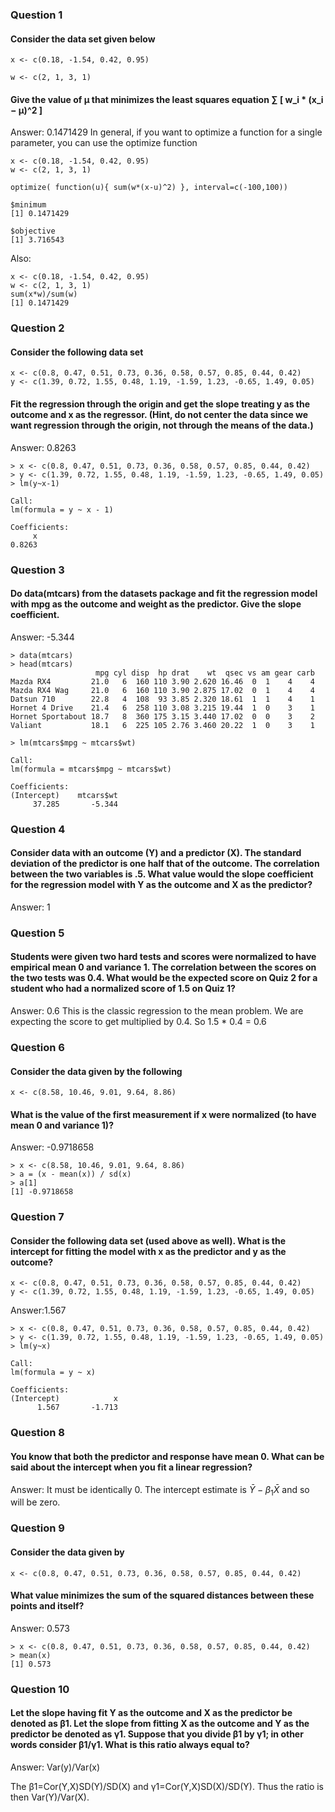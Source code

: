 ### Question 1
#### Consider the data set given below
```[R]
x <- c(0.18, -1.54, 0.42, 0.95)

w <- c(2, 1, 3, 1)
```

#### Give the value of μ that minimizes the least squares equation ∑ [ w_i * (x_i − μ)^2 ]

Answer: 0.1471429
In general, if you want to optimize a function for a single parameter, you can use the optimize function
```[R]
x <- c(0.18, -1.54, 0.42, 0.95)
w <- c(2, 1, 3, 1)

optimize( function(u){ sum(w*(x-u)^2) }, interval=c(-100,100))

$minimum
[1] 0.1471429

$objective
[1] 3.716543
```

Also:
```[R]
x <- c(0.18, -1.54, 0.42, 0.95)
w <- c(2, 1, 3, 1)
sum(x*w)/sum(w)
[1] 0.1471429
```

### Question 2
#### Consider the following data set
```[R]
x <- c(0.8, 0.47, 0.51, 0.73, 0.36, 0.58, 0.57, 0.85, 0.44, 0.42)
y <- c(1.39, 0.72, 1.55, 0.48, 1.19, -1.59, 1.23, -0.65, 1.49, 0.05)
```
#### Fit the regression through the origin and get the slope treating y as the outcome and x as the regressor. (Hint, do not center the data since we want regression through the origin, not through the means of the data.)

Answer: 0.8263

```[R]
> x <- c(0.8, 0.47, 0.51, 0.73, 0.36, 0.58, 0.57, 0.85, 0.44, 0.42)
> y <- c(1.39, 0.72, 1.55, 0.48, 1.19, -1.59, 1.23, -0.65, 1.49, 0.05)
> lm(y~x-1)

Call: 
lm(formula = y ~ x - 1)

Coefficients:
     x  
0.8263  
```
### Question 3
#### Do data(mtcars) from the datasets package and fit the regression model with mpg as the outcome and weight as the predictor. Give the slope coefficient.

Answer: -5.344

```[R]
> data(mtcars)
> head(mtcars)
                   mpg cyl disp  hp drat    wt  qsec vs am gear carb
Mazda RX4         21.0   6  160 110 3.90 2.620 16.46  0  1    4    4
Mazda RX4 Wag     21.0   6  160 110 3.90 2.875 17.02  0  1    4    4
Datsun 710        22.8   4  108  93 3.85 2.320 18.61  1  1    4    1
Hornet 4 Drive    21.4   6  258 110 3.08 3.215 19.44  1  0    3    1
Hornet Sportabout 18.7   8  360 175 3.15 3.440 17.02  0  0    3    2
Valiant           18.1   6  225 105 2.76 3.460 20.22  1  0    3    1

> lm(mtcars$mpg ~ mtcars$wt)

Call:
lm(formula = mtcars$mpg ~ mtcars$wt)

Coefficients:
(Intercept)    mtcars$wt  
     37.285       -5.344  
```

### Question 4
#### Consider data with an outcome (Y) and a predictor (X). The standard deviation of the predictor is one half that of the outcome. The correlation between the two variables is .5. What value would the slope coefficient for the regression model with Y as the outcome and X as the predictor?

Answer: 1

### Question 5
#### Students were given two hard tests and scores were normalized to have empirical mean 0 and variance 1. The correlation between the scores on the two tests was 0.4. What would be the expected score on Quiz 2 for a student who had a normalized score of 1.5 on Quiz 1?

Answer: 0.6
This is the classic regression to the mean problem. We are expecting the score to get multiplied by 0.4. So 1.5 * 0.4 = 0.6

### Question 6
#### Consider the data given by the following
```[R]
x <- c(8.58, 10.46, 9.01, 9.64, 8.86)
```
#### What is the value of the first measurement if x were normalized (to have mean 0 and variance 1)?

Answer:  -0.9718658

```[R]
> x <- c(8.58, 10.46, 9.01, 9.64, 8.86)
> a = (x - mean(x)) / sd(x)
> a[1]
[1] -0.9718658
```

### Question 7
#### Consider the following data set (used above as well). What is the intercept for fitting the model with x as the predictor and y as the outcome?
```[R]
x <- c(0.8, 0.47, 0.51, 0.73, 0.36, 0.58, 0.57, 0.85, 0.44, 0.42)
y <- c(1.39, 0.72, 1.55, 0.48, 1.19, -1.59, 1.23, -0.65, 1.49, 0.05)
```

Answer:1.567

```[R]
> x <- c(0.8, 0.47, 0.51, 0.73, 0.36, 0.58, 0.57, 0.85, 0.44, 0.42)
> y <- c(1.39, 0.72, 1.55, 0.48, 1.19, -1.59, 1.23, -0.65, 1.49, 0.05)
> lm(y~x)

Call:
lm(formula = y ~ x)

Coefficients:
(Intercept)            x  
      1.567       -1.713 
```
### Question 8
#### You know that both the predictor and response have mean 0. What can be said about the intercept when you fit a linear regression?

Answer: It must be identically 0.
The intercept estimate is $\bar Y - \beta_1 \bar X$ and so will be zero.

### Question 9
#### Consider the data given by
```[R]
x <- c(0.8, 0.47, 0.51, 0.73, 0.36, 0.58, 0.57, 0.85, 0.44, 0.42)
```
#### What value minimizes the sum of the squared distances between these points and itself?

Answer: 0.573

```[R]
> x <- c(0.8, 0.47, 0.51, 0.73, 0.36, 0.58, 0.57, 0.85, 0.44, 0.42)
> mean(x)
[1] 0.573
```
### Question 10
#### Let the slope having fit Y as the outcome and X as the predictor be denoted as β1. Let the slope from fitting X as the outcome and Y as the predictor be denoted as γ1. Suppose that you divide β1 by γ1; in other words consider β1/γ1. What is this ratio always equal to?

Answer: Var(y)/Var(x)

The β1=Cor(Y,X)SD(Y)/SD(X) and γ1=Cor(Y,X)SD(X)/SD(Y).
Thus the ratio is then Var(Y)/Var(X).
